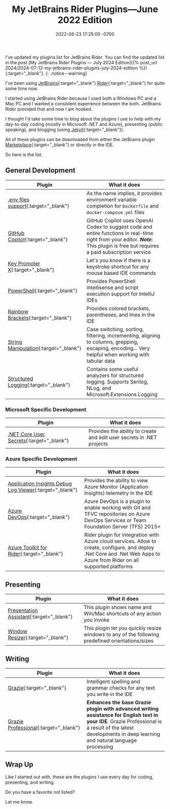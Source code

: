 ﻿---
title: "My JetBrains Rider Plugins—June 2022 Edition"
header:
og_image: /assets/images/posts/header/rider-plugins.png
date: 2022-06-23 17:25:00 -0700
last_modified_at: 2024-07-12 21:27:00 -0700

categories:
- Articles
tags:
- JetBrains
- Rider
- Plugin
- presenting
---
I've updated my plugins list for JetBrains Rider.  You can find the updated list in the post [My JetBrains Rider Plugins — July 2024 Edition]({% post_url 2024/2024-07-12-my-jetbrains-rider-plugins-july-2024-edition %}){:target="_blank"}.
{: .notice--warning}

I've been using [JetBrains](https://www.jetbrains.com/){:target="_blank"} [Rider](https://www.jetbrains.com/rider/){:target="_blank"} for quite some time now.

I started using JetBrains Rider because I used both a Windows PC and a Mac PC and I wanted a consistent experience between the both.
JetBrains Rider provided that and now I am hooked.

I thought I'd take some time to blog about the plugins I use to help with my day-to-day coding (mostly in Microsoft .NET and Azure), presenting (public speaking), and blogging (using [Jekyll](https://jekyllrb.com/){:target="_blank"}).

All of these plugins can be downloaded from either the JetBrains plugin [Marketplace](https://plugins.jetbrains.com/){:target="_blank"} or directly in the IDE.

So here is the list.

## General Development

| Plugin                                                                                                 | What it does                                                                                                                                                                        |
|--------------------------------------------------------------------------------------------------------|-------------------------------------------------------------------------------------------------------------------------------------------------------------------------------------|
| [.env files support](https://plugins.jetbrains.com/plugin/9525--env-files-support){:target="_blank"}   | As the name implies, it provides environment variable completion for `Dockerfile` and `docker-compose.yml` files                                                                    |
| [GitHub Copilot](https://plugins.jetbrains.com/plugin/17718-github-copilot){:target="_blank"}          | GitHub Copilot uses OpenAI Codex to suggest code and entire functions in real-time right from your editor. ***Note***: This plugin is free but requires a paid subscription service |
| [Key Promoter X](https://plugins.jetbrains.com/plugin/9792-key-promoter-x){:target="_blank"}           | Let's you know if there is a keystroke shortcut for any mouse based IDE commands                                                                                                    |
| [PowerShell](https://plugins.jetbrains.com/plugin/10249-powershell){:target="_blank"}                  | Provides PowerShell intellisense and script execution support for IntelliJ IDEs                                                                                                     |
| [Rainbow Brackets](https://plugins.jetbrains.com/plugin/10080-rainbow-brackets){:target="_blank"}      | Provides colored brackets, parentheses, and lines in the IDE                                                                                                                        |
| [String Manipulation](https://plugins.jetbrains.com/plugin/2162-string-manipulation){:target="_blank"} | Case switching, sorting, filtering, incrementing, aligning to columns, grepping, escaping, encoding... Very helpful when working with tabular data                                  |
| [Structured Logging](https://plugins.jetbrains.com/plugin/12832-structured-logging){:target="_blank"}  | Contains some useful analyzers for structured logging. Supports Serilog, NLog, and Microsoft.Extensions.Logging                                                                     |

### Microsoft Specific Development

| Plugin                                                                                                        | What it does                                                          |
|---------------------------------------------------------------------------------------------------------------|-----------------------------------------------------------------------|
| [.NET Core User Secrets](https://plugins.jetbrains.com/plugin/10183--net-core-user-secrets){:target="_blank"} | Provides the ability to create and edit user secrets in .NET projects |

### Azure Specific Development

| Plugin                                                                                                                                      | What it does                                                                                                                                                              |
|---------------------------------------------------------------------------------------------------------------------------------------------|---------------------------------------------------------------------------------------------------------------------------------------------------------------------------|
| [Application Insights Debug Log Viewer](https://plugins.jetbrains.com/plugin/13984-application-insights-debug-log-viewer){:target="_blank"} | Provides the ability to view Azure Monitor (Application Insights) telemetry in the IDE                                                                                    |
| [Azure DevOps](https://plugins.jetbrains.com/plugin/7981-azure-devops){:target="_blank"}                                                    | Azure DevOps is a plugin to enable working with Git and TFVC repositories on Azure DevOps Services or Team Foundation Server (TFS) 2015+                                  |
| [Azure Toolkit for Rider](https://plugins.jetbrains.com/plugin/11220-azure-toolkit-for-rider){:target="_blank"}                             | Rider plugin for integration with Azure cloud services. Allow to create, configure, and deploy .Net Core and .Net Web Apps to Azure from Rider on all supported platforms |

## Presenting

| Plugin                                                                                                       | What it does                                                                                     |
|--------------------------------------------------------------------------------------------------------------|--------------------------------------------------------------------------------------------------|
| [Presentation Assistant](https://plugins.jetbrains.com/plugin/7345-presentation-assistant){:target="_blank"} | This plugin shows name and Win/Mac shortcuts of any action you invoke                            |
| [Window Resizer](https://plugins.jetbrains.com/plugin/18045-window-resizer){:target="_blank"}                | This plugin let you quickly resize windows to any of the following predefined orientations/sizes |

## Writing

| Plugin                                                                                                  | What it does                                                                                                                                                                                                   |
|---------------------------------------------------------------------------------------------------------|----------------------------------------------------------------------------------------------------------------------------------------------------------------------------------------------------------------|
| [Grazie](https://plugins.jetbrains.com/plugin/12175-grazie){:target="_blank"}                           | Intelligent spelling and grammar checks for any text you write in the IDE                                                                                                                                      |
| [Grazie Professional](https://plugins.jetbrains.com/plugin/16136-grazie-professional){:target="_blank"} | **Enhances the base Grazie plugin with advanced writing assistance for English text in your IDE**. Grazie Professional is a result of the latest developments in deep learning and natural language processing |

## Wrap Up

Like I started out with, these are the plugins I use every day for coding, presenting, and writing.

Do you have a favorite not listed?

Let me know.
